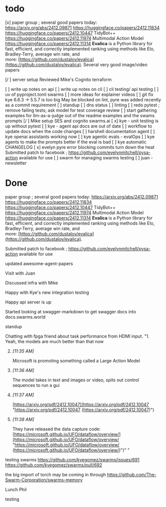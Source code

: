 # todo
[x] paper group ; several good papers today: 
  https://arxiv.org/abs/2412.09871
  https://huggingface.co/papers/2412.11834 
  https://huggingface.co/papers/2412.10447 TidyBot++
  https://huggingface.co/papers/2412.11974 Multimodal Action Model
  https://huggingface.co/papers/2412.11314 **Evalica** is a Python library for fast, efficient, and correctly implemented ranking using methods like Elo, Bradley-Terry, average win rate, and more: [https://github.com/dustalov/evalica](https://github.com/dustalov/evalica).
Several very good image/video papers
  
[/ ] server setup
	Reviewed Mike's Cognito terraform
	
[ ] write up notes on api 
[ ] write up notes on cli
[ ] cli testing/ api testing
[ ] uv of pyproject.toml swarms
[ ] more ideas for explainer videos
[ ] git fix kye 6.6.3 -> 5.5.7 is too big
   May be blocked on lint, pyre was added recently as a commit requirement
[ ] standup
	[ ] dns status
	[ ] linting
	[ ] redo pytest ; remove failing tests; ask model for test coverage review
	[ ] start gathering examples for llm-as-a-judge out of the readme examples and the swams prompts
	[/ ] Mike setup SES and cognito swarms.ai
	[ x] kye - unit testing is up without pytest
	[ ] kye - agent api docs are out of date
		[ ] workflow to update docs when the code changes
	[ ] harshell documentation agent
	[ ] kye openai assistants working now
	[ ] kye agentic evals - evalOps
	[ ] kye agents to make the prompts better if the eval is bad
	[ ] kye automatic CHANGELOG
	[ x] evelyn pyre error blocking commits turn down the heat
			Submitted patch to facebook ; https://github.com/evelynmitchell/pysa-action available for use
	[ ] swarm for managing swarms testing
	[ ] juan - newsletter

# Done

paper group ; several good papers today: 
  https://arxiv.org/abs/2412.09871
  https://huggingface.co/papers/2412.11834 
  https://huggingface.co/papers/2412.10447 TidyBot++
  https://huggingface.co/papers/2412.11974 Multimodal Action Model
  https://huggingface.co/papers/2412.11314 **Evalica** is a Python library for fast, efficient, and correctly implemented ranking using methods like Elo, Bradley-Terry, average win rate, and more: [https://github.com/dustalov/evalica](https://github.com/dustalov/evalica).
  
Submitted patch to facebook ; https://github.com/evelynmitchell/pysa-action available for use

updated awesome-agent-papers

Visit with Juan

Discussed infra with Mike

Happy with Kye's new integration testing

Happy api server is up

Started looking at swagger-markdown to get swagger docs into docs.swarms.world

standup

Chatting with fpga friend about task performance from HDMI input. "1. Yeah, the models are much better than that now
    
2. _[_11:35 AM_]_
    
    Microsoft is promoting something called a Large Action Model
    
3. _[_11:36 AM_]_
    
    The model takes in text and images or video, spits out control sequences to run a gui
    
4. _[_11:37 AM_]_
    
    [https://arxiv.org/pdf/2412.10047](https://arxiv.org/pdf/2412.10047 "https://arxiv.org/pdf/2412.10047
    (https://arxiv.org/pdf/2412.10047)")
    
5. _[_11:38 AM_]_
    
    They have released the data capture code: [https://microsoft.github.io/UFO/dataflow/overview/](https://microsoft.github.io/UFO/dataflow/overview/ "https://microsoft.github.io/UFO/dataflow/overview/
    (https://microsoft.github.io/UFO/dataflow/overview/)")"
    "

testing swarms
https://github.com/kyegomez/swarms/issues/691
https://github.com/kyegomez/swarms/pull/692

the big import of torch may be coming in through https://github.com/The-Swarm-Corporation/swarms-memory

Lunch Phil

testing